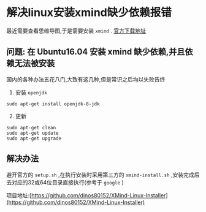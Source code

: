 # 解决linux安装xmind缺少依赖报错

最近需要查看思维导图,于是需要安装 `xmind` .
[官方下载地址](https://www.xmind.cn/download/)

## 问题: 在 Ubuntu16.04 安装 xmind 缺少依赖,并且依赖无法被安装
国内的各种办法五花八门,大致有这几种,但是常识之后均以失败告终

1. 安装 `openjdk`
```shell
sudo apt-get install openjdk-8-jdk
```

2. 更新
```shell
sudo apt-get clean
sudo apt-get update
sudo apt-get upgrade
```

## 解决办法
避开官方的 `setup.sh` ,在执行安装时采用第三方的 `xmind-install.sh` ,安装完成后去对应的32或64位目录直接执行(参考于 `google` )

项目地址:[https://github.com/dinos80152/XMind-Linux-Installer](https://github.com/dinos80152/XMind-Linux-Installer)